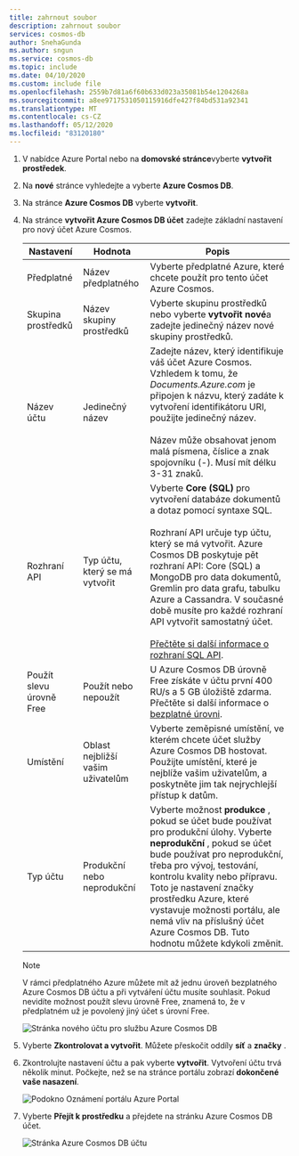 ```yaml
---
title: zahrnout soubor
description: zahrnout soubor
services: cosmos-db
author: SnehaGunda
ms.author: sngun
ms.service: cosmos-db
ms.topic: include
ms.date: 04/10/2020
ms.custom: include file
ms.openlocfilehash: 2559b7d81a6f60b633d023a35081b54e1204268a
ms.sourcegitcommit: a8ee9717531050115916dfe427f84bd531a92341
ms.translationtype: MT
ms.contentlocale: cs-CZ
ms.lasthandoff: 05/12/2020
ms.locfileid: "83120180"
---
```

1. V nabídce Azure Portal nebo na **domovské stránce**vyberte **vytvořit prostředek**.

1. Na **nové** stránce vyhledejte a vyberte **Azure Cosmos DB**.

1. Na stránce **Azure Cosmos DB** vyberte **vytvořit**.

1. Na stránce **vytvořit Azure Cosmos DB účet** zadejte základní nastavení pro nový účet Azure Cosmos. 

    |Nastavení|Hodnota|Popis |
    |---|---|---|
    |Předplatné|Název předplatného|Vyberte předplatné Azure, které chcete použít pro tento účet Azure Cosmos. |
    |Skupina prostředků|Název skupiny prostředků|Vyberte skupinu prostředků nebo vyberte **vytvořit nové**a zadejte jedinečný název nové skupiny prostředků. |
    |Název účtu|Jedinečný název|Zadejte název, který identifikuje váš účet Azure Cosmos. Vzhledem k tomu, že *Documents.Azure.com* je připojen k názvu, který zadáte k vytvoření identifikátoru URI, použijte jedinečný název.<br><br>Název může obsahovat jenom malá písmena, číslice a znak spojovníku (-). Musí mít délku 3-31 znaků.|
    |Rozhraní API|Typ účtu, který se má vytvořit|Vyberte **Core (SQL)** pro vytvoření databáze dokumentů a dotaz pomocí syntaxe SQL. <br><br>Rozhraní API určuje typ účtu, který se má vytvořit. Azure Cosmos DB poskytuje pět rozhraní API: Core (SQL) a MongoDB pro data dokumentů, Gremlin pro data grafu, tabulku Azure a Cassandra. V současné době musíte pro každé rozhraní API vytvořit samostatný účet. <br><br>[Přečtěte si další informace o rozhraní SQL API](../articles/cosmos-db/documentdb-introduction.md).|
    |Použít slevu úrovně Free|Použít nebo nepoužít|U Azure Cosmos DB úrovně Free získáte v účtu první 400 RU/s a 5 GB úložiště zdarma. Přečtěte si další informace o [bezplatné úrovni](https://azure.microsoft.com/pricing/details/cosmos-db/).|
    |Umístění|Oblast nejbližší vašim uživatelům|Vyberte zeměpisné umístění, ve kterém chcete účet služby Azure Cosmos DB hostovat. Použijte umístění, které je nejblíže vašim uživatelům, a poskytněte jim tak nejrychlejší přístup k datům.|
    |Typ účtu|Produkční nebo neprodukční|Vyberte možnost **produkce** , pokud se účet bude používat pro produkční úlohy. Vyberte **neprodukční** , pokud se účet bude používat pro neprodukční, třeba pro vývoj, testování, kontrolu kvality nebo přípravu. Toto je nastavení značky prostředku Azure, které vystavuje možnosti portálu, ale nemá vliv na příslušný účet Azure Cosmos DB. Tuto hodnotu můžete kdykoli změnit.|


    > [!NOTE]
    > V rámci předplatného Azure můžete mít až jednu úroveň bezplatného Azure Cosmos DB účtu a při vytváření účtu musíte souhlasit. Pokud nevidíte možnost použít slevu úrovně Free, znamená to, že v předplatném už je povolený jiný účet s úrovní Free.
   
   ![Stránka nového účtu pro službu Azure Cosmos DB](./media/cosmos-db-create-dbaccount/azure-cosmos-db-create-new-account-detail.png)

1. Vyberte **Zkontrolovat a vytvořit**. Můžete přeskočit oddíly **síť** a **značky** .

1. Zkontrolujte nastavení účtu a pak vyberte **vytvořit**. Vytvoření účtu trvá několik minut. Počkejte, než se na stránce portálu zobrazí **dokončené vaše nasazení**. 

    ![Podokno Oznámení portálu Azure Portal](./media/cosmos-db-create-dbaccount/azure-cosmos-db-account-created.png)

1. Vyberte **Přejít k prostředku** a přejdete na stránku Azure Cosmos DB účet. 

    ![Stránka Azure Cosmos DB účtu](./media/cosmos-db-create-dbaccount/azure-cosmos-db-account-created-2.png)
